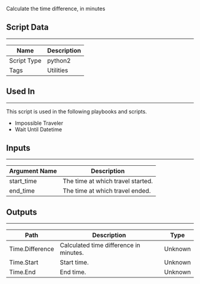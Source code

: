 Calculate the time difference, in minutes

## Script Data

---

| **Name** | **Description** |
| --- | --- |
| Script Type | python2 |
| Tags | Utilities |

## Used In

---
This script is used in the following playbooks and scripts.

* Impossible Traveler
* Wait Until Datetime

## Inputs

---

| **Argument Name** | **Description** |
| --- | --- |
| start_time | The time at which travel started. |
| end_time | The time at which travel ended. |

## Outputs

---

| **Path** | **Description** | **Type** |
| --- | --- | --- |
| Time.Difference | Calculated time difference in minutes. | Unknown |
| Time.Start | Start time. | Unknown |
| Time.End | End time. | Unknown |
